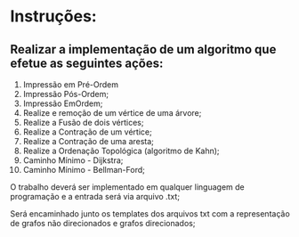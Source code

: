 # Instruções:
## Realizar a implementação de um algoritmo que efetue as seguintes ações:
1. Impressão em Pré-Ordem
2. Impressão Pós-Ordem;
3. Impressão EmOrdem;
4. Realize e remoção de um vértice de uma árvore;
5. Realize a Fusão de dois vértices;
6. Realize a Contração de um vértice;
7. Realize a Contração de uma aresta;
8. Realize a Ordenação Topológica (algoritmo de Kahn);
9. Caminho Mínimo - Dijkstra;
10. Caminho Mínimo - Bellman-Ford;

O trabalho deverá ser implementado em qualquer linguagem de programação e a entrada será 
via arquivo .txt; 

Será encaminhado junto os templates dos arquivos txt com a representação de grafos não 
direcionados e grafos direcionados;